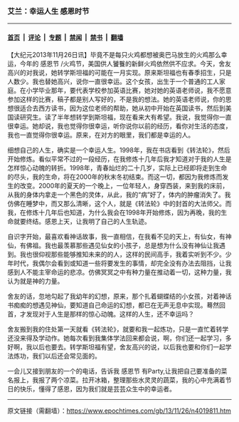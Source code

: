 ### 艾兰：幸运人生 感恩时节

---

#### [首页](../../../..?n4019811) &nbsp;|&nbsp; [评论](../../../../../epoch-comment?n4019811) &nbsp;|&nbsp; [专题](../../../../../epoch-special?n4019811) &nbsp;|&nbsp; [禁闻](../../../../../epoch-news?n4019811) &nbsp;|&nbsp; [禁书](../../../../../books?n4019811) &nbsp;|&nbsp; [翻墙](https://github.com/gfw-breaker/nogfw/blob/master/README.md?n4019811)


<div class="post_content" id="artbody" itemprop="articleBody">
 <!-- article content begin -->
 <p>
  【大纪元2013年11月26日讯】毕竟不是每只火鸡都想被奥巴马放生的火鸡那么幸运，今年的
  <ok href="https://www.epochtimes.com/gb/tag/%E6%84%9F%E6%81%A9%E8%8A%82.html">
   感恩节
  </ok>
  /火鸡节，美国供人饕餮的新鲜火鸡依然供不应求。今天，舍友高兴的对我说，她转学斯坦福的可能在一月实现。原来斯坦福也有春季招生，只是人数少。我也替她高兴，说你一直很幸运。这个女孩，出生于一个普通的工人家庭。在小学毕业那年，要代表学校参加英语比赛，她对她的英语老师说，我不愿意参加这样的比赛，稿子都是别人写好的，不是我的想法。她的英语老师说，你的思想很适合去西方读书，因为这位老师的帮助，她从初中开始在英国读书，然后到美国读研究生。读了半年想转学到斯坦福，现在看来大有希望。我说，我觉得你一直很幸运。她却说，我也觉得你很幸运，听你说你以前的经历，看你对生活的态度，我也一直觉得你很幸运。原来，在对方的眼里，我们都是幸运的人。
 </p>
 <p>
  细想自己的人生，确实是一个幸运人生。1998年，我在书店看到《转法轮》，然后开始修炼。看似平常不过的一段经历，在我修炼十几年后我才知道对于我的人生是怎样惊心动魄的转折。1998年，青春灿烂的二十几岁，实际上已经即将走到生命的尽头，我的生命，将在2000年的秋末冬初结束。而这一切，都因为我修炼而发生的改变。2000年的夏天的一个晚上，一位年轻人，身穿西装，来到我的床前，从我的身体内拿走一个黑色的灵体，从此，我的“病”好了，体内的肿瘤消失了。我仿佛在睡梦中，而又那么清晰，这个人，就是《转法轮》中的封首的大法师父。而我，在修炼十几年后也知道，为什么我会在1998年开始修炼，因为再晚，我的生命就要终结。感恩上天，让我明了自己的人生轨迹。
 </p>
 <p>
  自识字开始，最喜欢看神话故事，我一直相信，在我看不见的天上，有仙女，有神仙，有佛祖。我也最羡慕那些遇见仙女的小孩子，总是想为什么没有神仙让我遇到。我也很仰视那些能够推知未来的的人，这样的民间高手，我着实听到不少。少年时代，我偶尔会看到或知道一些将要发生的事情，却完全没有办法去阻挡，让我感到人不能主宰命运的悲凉。仿佛冥冥之中有种力量在推动着一切，这种力量，我认为就是神的力量。
 </p>
 <p>
  舍友的话，忽地勾起了我幼年的幻想，原来，那个扎着蝴蝶结的小女孩，对着神话书痴痴的想遇见神仙，要知道自己命运的幻想，都已在无声无息中实现。蓦然回首，才发现对于人生是那样的惊心动魄。这样的人生，还不幸运吗？
 </p>
 <p>
  舍友搬到我的住处第一天就看《转法轮》，就要和我一起炼功，只是一直忙着转学还没来得及学动作。她每次看到我集体学法回来都会说，啊，你们还一起学习，多好啊，我以后也要去。转学斯坦福有望，舍友高兴的说，以后我也要和你们一起学法炼功，我们以后还会常见面的。
 </p>
 <p>
  一会儿又接到朋友的一个的电话，告诉我
  <ok href="https://www.epochtimes.com/gb/tag/%E6%84%9F%E6%81%A9%E8%8A%82.html">
   感恩节
  </ok>
  有Party,让我把自己要准备的菜名报上，我报了两个凉菜。拉开冰箱，整理那些水灵灵的蔬菜，我的心中充满着节日的快乐，懂得了感恩，因为我们就是芸芸众生中的幸运者。
 </p>
 <!-- article content end -->
 <div id="below_article_ad">
 </div>
</div>


---

原文链接（需翻墙）：https://www.epochtimes.com/gb/13/11/26/n4019811.htm